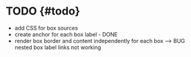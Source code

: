 TODO {#todo}
====

- add CSS for box sources
- create anchor for each box label - DONE
- render box border and content independently for each box
--> BUG nested box label links not working

